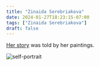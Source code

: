 ```yaml
---
title: "Zinaida Serebriakova"
date: 2024-01-27T18:23:15-07:00
tags: ["Zinaida Serebriakova"]
draft: false
---
```


[Her story](https://en.wikipedia.org/wiki/Zinaida_Serebriakova) was told by her paintings.

![self-portrait](https://en.wikipedia.org/wiki/Zinaida_Serebriakova#/media/File:Serebryakova_SefPortrait.jpg)
 
